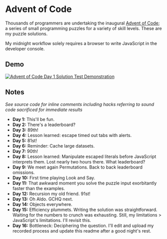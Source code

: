# Advent of Code

Thousands of programmers are undertaking the inaugural [Advent of Code](http://adventofcode.com/about); a series of small programming puzzles for a variety of skill levels. These are my puzzle solutions.

My midnight workflow solely requires a browser to write JavaScript in the developer console.

## Demo

[![Advent of Code Day 1 Solution Test Demonstration](http://i.imgur.com/4Vjj5lC.gif "Advent of Code Day 1 Solution Test Demonstration")](https://youtu.be/NdhpbGZIrVk)

## Notes

*See source code for inline comments including hacks referring to sound code sacrificed for immediate results*

- **Day 1:** This'll be fun.
- **Day 2:** There's a leaderboard?
- **Day 3:** 89th!
- **Day 4:** Lesson learned: escape timed out tabs with alerts.
- **Day 5:** 81st!
- **Day 6:** Reminder: Cache large datasets.
- **Day 7:** 90th!
- **Day 8:** Lesson learned: Manipulate escaped literals before JavaScript interprets them. Lost nearly two hours there. What leaderboard?
- **Day 9:** We meet again Permutations. Back to back leaderboard omissions.
- **Day 10:** First time playing Look and Say.
- **Day 11:** That awkward moment you solve the puzzle input exorbitantly faster than the examples.
- **Day 12:** Recursion my old friend. 91st!
- **Day 13:** Oh Aldo. GCHQ next.
- **Day 14:** Objects everywhere.
- **Day 15:** Efficiency plummets. Writing the solution was straightforward. Waiting for the numbers to crunch was exhausting. Still, my limitations > JavaScript's limitations. I'll revisit this.
- **Day 16:** Bottleneck: Deciphering the question. I'll edit and upload my recorded process and update this readme after a good night's rest.
